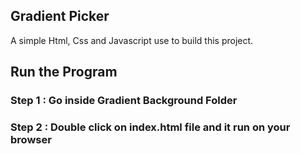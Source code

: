 ## Gradient Picker
A simple Html, Css and Javascript use to build this project.

## Run the Program
### Step 1 : Go inside Gradient Background Folder
### Step 2 : Double click on index.html file and it run on your browser

